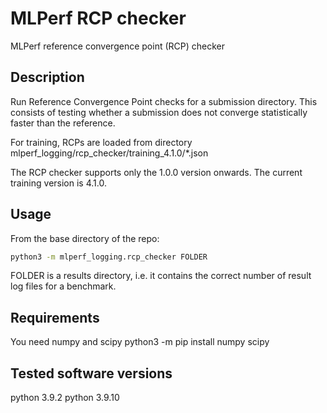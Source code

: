 # MLPerf RCP checker

MLPerf reference convergence point (RCP) checker

## Description

Run Reference Convergence Point checks for a submission directory.
This consists of testing whether a submission does not converge
statistically faster than the reference.

For training, RCPs are loaded from directory mlperf_logging/rcp_checker/training_4.1.0/*.json

The RCP checker supports only the 1.0.0 version onwards.
The current training version is 4.1.0.

## Usage

From the base directory of the repo:

```sh
python3 -m mlperf_logging.rcp_checker FOLDER
```

FOLDER is a results directory, i.e. it contains the correct number
of result log files for a benchmark.

## Requirements

You need numpy and scipy
python3 -m pip install numpy scipy

## Tested software versions

python 3.9.2
python 3.9.10


